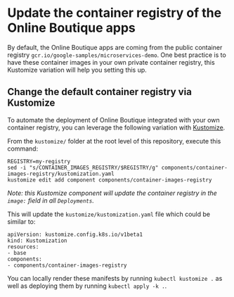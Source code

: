 # Update the container registry of the Online Boutique apps

By default, the Online Boutique apps are coming from the public container registry `gcr.io/google-samples/microservices-demo`. One best practice is to have these container images in your own private container registry, this Kustomize variation will help you setting this up.

## Change the default container registry via Kustomize

To automate the deployment of Online Boutique integrated with your own container registry, you can leverage the following variation with [Kustomize](../..).

From the `kustomize/` folder at the root level of this repository, execute this command:
```
REGISTRY=my-registry
sed -i "s/CONTAINER_IMAGES_REGISTRY/$REGISTRY/g" components/container-images-registry/kustomization.yaml
kustomize edit add component components/container-images-registry
```
_Note: this Kustomize component will update the container registry in the `image:` field in all `Deployments`._

This will update the `kustomize/kustomization.yaml` file which could be similar to:
```
apiVersion: kustomize.config.k8s.io/v1beta1
kind: Kustomization
resources:
- base
components:
- components/container-images-registry
```

You can locally render these manifests by running `kubectl kustomize .` as well as deploying them by running `kubectl apply -k .`.
